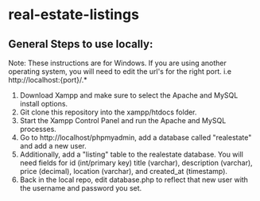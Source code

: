# real-estate-listings

## General Steps to use locally:
Note: These instructions are for Windows. If you are using another operating system, you will need to edit the url's for the right port. i.e http://localhost:{port}/.*
1. Download Xampp and make sure to select the Apache and MySQL install options.
2. Git clone this repository into the xampp/htdocs folder.
3. Start the Xampp Control Panel and run the Apache and MySQL processes.
4. Go to http://localhost/phpmyadmin, add a database called "realestate" and add a new user.
5. Additionally, add a "listing" table to the realestate database. You will need fields for id (int/primary key) title (varchar), description (varchar), price (decimal), location (varchar), and created_at (timestamp).
6. Back in the local repo, edit database.php to reflect that new user with the username and password you set.
